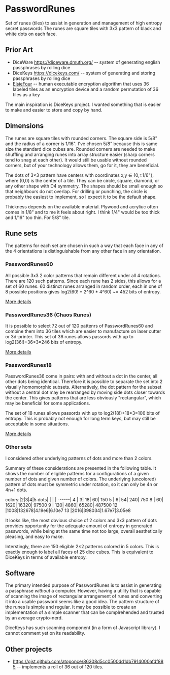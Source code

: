 # PasswordRunes
Set of runes (tiles) to assist in generation and management of high entropy secret passwords
The runes are square tiles with 3x3 pattern of black and white dots on each face.

## Prior Art
- DiceWare https://diceware.dmuth.org/ -- system of generating english passphrases by rolling dice
- DiceKeys https://dicekeys.com/ -- system of generating and storing passphrases by rolling dice
- [ElsieFour](https://eprint.iacr.org/2017/339.pdf)  -- human executable encryption algorithm that uses 36 labeled tiles as an encryption device and a random permutation of 36 tiles as a key

The main inspiration is DiceKeys project. I wanted something that is easier to make and easier to store and copy by hand.

## Dimensions
The runes are square tiles with rounded corners. The square side is 5/8" and the radius of a corner is 1/16". I've chosen 5/8" because this is same size the standard dice cubes are. Rounded corners are needed to make shuffling and arranging runes into array structure easier (sharp corners tend to snag at each other). It would still be usable without rounded corners, but of your technology allows them, go for it, they are beneficial.

The dots of 3×3 pattern have centers with coordinates x,y ∈ {0,±1/6"}, where (0,0) is the center of a tile. They can be circle, square, diamond, or any other shape with D4 symmetry. The shapes should be small enough so that neighbours do not overlap. For drilling or punching, the circle is probably the easiest to implement, so I expect it to be the default shape.

Thickness depends on the available material. Plywood and acryliuc often comes in 1/8" and to me it feels about right. I think 1/4" would be too thick and 1/16" too thin. For 5/8" tile.

## Rune sets
The patterns for each set are chosen in such a way that each face in any of the 4 orientations is distinguishable from any other face in any orientation.

### PasswordRunes60
All possible 3x3 2 color patterns that remain different under all 4 rotations. There are 120 such patterns. Since each rune has 2 sides, this allows for a set of 60 runes. 60 distinct runes arranged in random order, each in one of 8 possible positions gives log2(60! \* 2^60 \* 4^60) ~= 452 bits of entropy.

[More details](60/README.md)

### PasswordRunes36 (Chaos Runes)
It is possible to select 72 out of 120 pattenrs of PasswordRunes60 and combine them into 36 tiles which are easier to manufacture on laser cutter or 3d-printer.
This set of 36 runes allows passords with up to log2(36!)+36*3=246 bits of entropy.

[More details](36/README.md)

### PasswordRunes18
PasswordRunes36 come in pairs: with and without a dot in the center, all other dots being identical. Therefore it is possible to separate the set into 2 visually homomorphic subsets. Alternatively, the dot pattern for the subset without a central dot may be rearranged by moving side dots closer towards the center. This gives patterns that are less obviously "rectangular", which may be beneficial for some applications.

The set of 18 runes allows passords with up to log2(18!)+18*3=106 bits of entropy. This is probably not enough for long term keys, but may still be acceptable in some situations.

[More details](18/README.md)

### Other sets
I considered other underlying patterns of dots and more than 2 colors.

Summary of these considerations are presented in the following table. It shows the number of eligible patterns for a configurations of a given number of dots and given number of colors. The underlying (uncolored) pattern of dots must be symmetric under rotation, so it can only be 4n or 4n+1 dots.

colors:|2|3|4|5
dots| | | | 
------|
4     |   3|    18|       60|      150
5     |   6|    54|      240|      750
8     |  60|  1620|    16320|    97500
9     | 120|  4860|    65280|   487500
12    |1008|132678|4.19e6|6.10e7
13    |2016|398034|1.67e7|3.05e8

It looks like, the most obvious choice of 2 colors and 3x3 pattern of dots provides opportunity for the adequate amount of entropy in generated passwords, while being at the same time not too large, overall aesthetically pleasing, and easy to make.

Interstingly, there are 150 eligible 2×2 patterns colored in 5 colors. This is exactly enough to label all faces of 25 dice cubes. This is equivalent to DiceKeys in terms of available entropy.

## Software
The primary intended purpose of PasswordRunes is to assist in generating a passphrase *without* a computer.
However, having a utility that is capable of scanning the image of rectangular arrangement of runes and converting it into a usable password seems like a good idea.
The pattern structure of the runes is simple and regular. It may be possible to create an implementation of a simple scanner that can be complrehended and trusted by an average crypto-nerd.

DiceKeys has such scanning component (in a form of Javascript library). I cannot comment yet on its readability.

## Other projects

* https://gist.github.com/atoponce/86308d5cc0500dd1db7914000afdf885 -- implements a roll of 36 out of 120 tiles.

